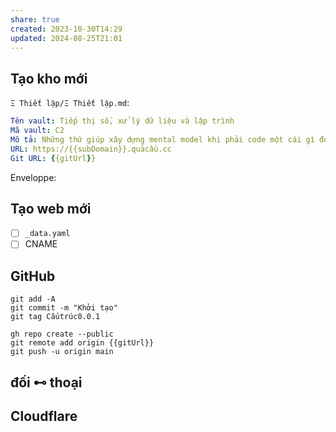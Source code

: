 ```yaml
---
share: true
created: 2023-10-30T14:29
updated: 2024-08-25T21:01
---
```

## Tạo kho mới
`Ξ Thiết lập/Ξ Thiết lập.md`:
```yaml
Tên vault: Tiếp thị số, xử lý dữ liệu và lập trình
Mã vault: C2
Mô tả: Những thứ giúp xây dựng mental model khi phải code một cái gì đó
URL: https://{{subDomain}}.quảcầu.cc
Git URL: {{gitUrl}}
```

Enveloppe:

## Tạo web mới
- [ ] `_data.yaml`
- [ ] CNAME

## GitHub
```
git add -A 
git commit -m "Khởi tạo"
git tag Cấutrúc0.0.1

gh repo create --public
git remote add origin {{gitUrl}}
git push -u origin main
```
## đối ⊷ thoại
## Cloudflare